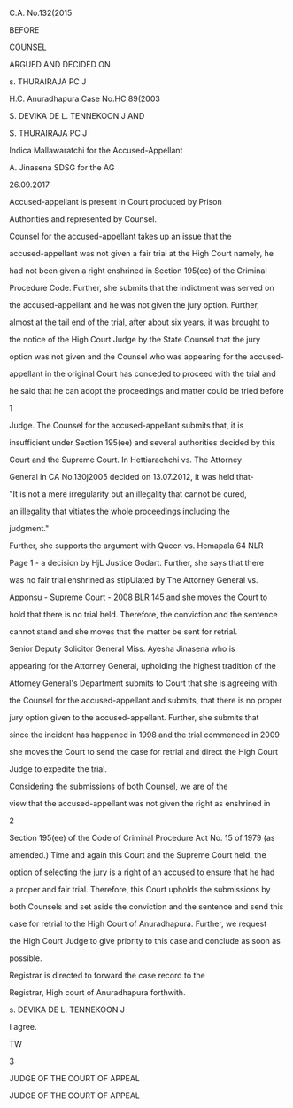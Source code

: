 C.A. No.132(2015

BEFORE

COUNSEL

ARGUED AND DECIDED ON

s. THURAIRAJA PC J

H.C. Anuradhapura Case No.HC 89(2003

S. DEVIKA DE L. TENNEKOON J AND

S. THURAIRAJA PC J

Indica Mallawaratchi for the Accused-Appellant

A. Jinasena SDSG for the AG

26.09.2017

Accused-appellant is present In Court produced by Prison

Authorities and represented by Counsel.

Counsel for the accused-appellant takes up an issue that the

accused-appellant was not given a fair trial at the High Court namely, he

had not been given a right enshrined in Section 195(ee) of the Criminal

Procedure Code. Further, she submits that the indictment was served on

the accused-appellant and he was not given the jury option. Further,

almost at the tail end of the trial, after about six years, it was brought to

the notice of the High Court Judge by the State Counsel that the jury

option was not given and the Counsel who was appearing for the accused-

appellant in the original Court has conceded to proceed with the trial and

he said that he can adopt the proceedings and matter could be tried before

1

Judge. The Counsel for the accused-appellant submits that, it is

insufficient under Section 195(ee) and several authorities decided by this

Court and the Supreme Court. In Hettiarachchi vs. The Attorney

General in CA No.130j2005 decided on 13.07.2012, it was held that-

"It is not a mere irregularity but an illegality that cannot be cured,

an illegality that vitiates the whole proceedings including the

judgment."

Further, she supports the argument with Queen vs. Hemapala 64 NLR

Page 1 - a decision by HjL Justice Godart. Further, she says that there

was no fair trial enshrined as stipUlated by The Attorney General vs.

Apponsu - Supreme Court - 2008 BLR 145 and she moves the Court to

hold that there is no trial held. Therefore, the conviction and the sentence

cannot stand and she moves that the matter be sent for retrial.

Senior Deputy Solicitor General Miss. Ayesha Jinasena who is

appearing for the Attorney General, upholding the highest tradition of the

Attorney General's Department submits to Court that she is agreeing with

the Counsel for the accused-appellant and submits, that there is no proper

jury option given to the accused-appellant. Further, she submits that

since the incident has happened in 1998 and the trial commenced in 2009

she moves the Court to send the case for retrial and direct the High Court

Judge to expedite the trial.

Considering the submissions of both Counsel, we are of the

view that the accused-appellant was not given the right as enshrined in

2

Section 195(ee) of the Code of Criminal Procedure Act No. 15 of 1979 (as

amended.) Time and again this Court and the Supreme Court held, the

option of selecting the jury is a right of an accused to ensure that he had

a proper and fair trial. Therefore, this Court upholds the submissions by

both Counsels and set aside the conviction and the sentence and send this

case for retrial to the High Court of Anuradhapura. Further, we request

the High Court Judge to give priority to this case and conclude as soon as

possible.

Registrar is directed to forward the case record to the

Registrar, High court of Anuradhapura forthwith.

s. DEVIKA DE L. TENNEKOON J

I agree.

TW

3

JUDGE OF THE COURT OF APPEAL

JUDGE OF THE COURT OF APPEAL